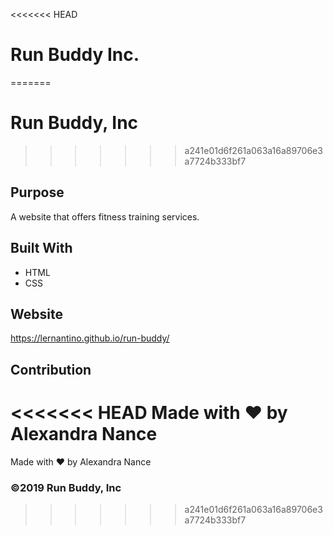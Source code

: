<<<<<<< HEAD
# Run Buddy Inc.
=======
# Run Buddy, Inc
>>>>>>> a241e01d6f261a063a16a89706e3a7724b333bf7

## Purpose
A website that offers fitness training services.

## Built With
* HTML
* CSS

## Website
https://lernantino.github.io/run-buddy/

## Contribution
<<<<<<< HEAD
Made with ❤️ by Alexandra Nance
=======
Made with ❤️ by Alexandra Nance

### ©️2019 Run Buddy, Inc
>>>>>>> a241e01d6f261a063a16a89706e3a7724b333bf7
